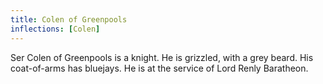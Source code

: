 ```yaml
---
title: Colen of Greenpools
inflections: [Colen]
---
```


Ser Colen of Greenpools is a knight. He is grizzled, with a grey beard. His coat-of-arms has bluejays. He is at the service of Lord Renly Baratheon.


